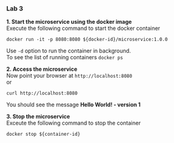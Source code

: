 ### Lab 3  

**1. Start the microservice using the docker image**  
Execute the following command to start the docker container
```
docker run -it -p 8080:8080 ${docker-id}/microservice:1.0.0
```

Use `-d` option to run the container in background.  
To see the list of running containers `docker ps`

**2. Access the microservice**  
Now point your browser at `http://localhost:8080`  
or
```
curl http://localhost:8080
```

You should see the message **Hello World! - version 1**

**3. Stop the microservice**  
Exceute the following command to stop the container
```
docker stop ${container-id}
```
